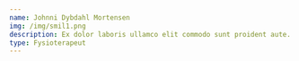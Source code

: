 ```yaml
---
name: Johnni Dybdahl Mortensen
img: /img/smil1.png
description: Ex dolor laboris ullamco elit commodo sunt proident aute. Minim aute voluptate laborum deserunt est elit incididunt quis proident quis ipsum. Est voluptate id velit proident. Cupidatat irure aliqua ipsum exercitation proident irure enim proident sunt labore. Aliqua est minim sunt ex eiusmod laboris anim aliqua qui minim esse et do reprehenderit. Duis ipsum sunt ex deserunt.
type: Fysioterapeut
---
```


